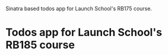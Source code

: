 Sinatra based todos app for Launch School's RB175 course.
# Todos app for Launch School's RB185 course
